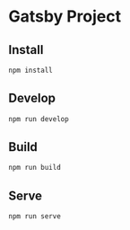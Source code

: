 <!-- short description how to run gatsby project -->
# Gatsby Project

## Install

```bash
npm install
```

## Develop

```bash
npm run develop
```

## Build

```bash
npm run build
```

## Serve

```bash
npm run serve
```
